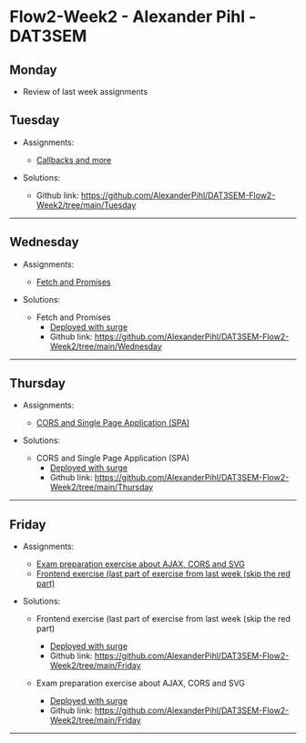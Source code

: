 # Flow2-Week2 - Alexander Pihl - DAT3SEM

## Monday
- Review of last week assignments

## Tuesday
- Assignments:
  -  [Callbacks and more](https://docs.google.com/document/d/1vl8J-PUiFIzUt6jCE9gGpiw5XvOW1L3FeouTiWemwt8/edit?usp=sharing)
    
- Solutions:
  - Github link: https://github.com/AlexanderPihl/DAT3SEM-Flow2-Week2/tree/main/Tuesday
______________________________________________________________________  
## Wednesday
- Assignments:
  - [Fetch and Promises](https://docs.google.com/document/d/1_PkGqF-1MVt0sFDR90ARJlUhQ8DsyC4L12NI6E-iWMc/edit?usp=sharing)
  
- Solutions:
  - Fetch and Promises
    - [Deployed with surge](http://ap-ajaxfetch_dom.surge.sh/)
    - Github link: https://github.com/AlexanderPihl/DAT3SEM-Flow2-Week2/tree/main/Wednesday
______________________________________________________________________ 
## Thursday 
- Assignments:
  - [CORS and Single Page Application (SPA)](https://docs.google.com/document/d/1fqWz2euCYbUoVDf6kzj8pnW5ktalJAzuqWCfFGdwrmI/edit?usp=sharing)
  
- Solutions:
  - CORS and Single Page Application (SPA)
    - [Deployed with surge](http://alex_cors.surge.sh/)
    - Github link: https://github.com/AlexanderPihl/DAT3SEM-Flow2-Week2/tree/main/Thursday
______________________________________________________________________ 
## Friday
- Assignments:
  - [Exam preparation exercise about AJAX, CORS and SVG](https://docs.google.com/document/d/1VMx1XdbnIbJ6ik98qPywGyrRiqbQuIM2u9DpJmXCnlk/edit?usp=sharing)
  - [Frontend exercise (last part of exercise from last week (skip the red part)](https://docs.google.com/document/d/1a92c5JoCwzPHnEo03OBHjkFJtb4JwsFULsG61agWTpo/edit?usp=sharing)
    
- Solutions:
  - Frontend exercise (last part of exercise from last week (skip the red part)
    - [Deployed with surge](http://ap-cors.surge.sh/)
    - Github link: https://github.com/AlexanderPihl/DAT3SEM-Flow2-Week2/tree/main/Friday
    
  - Exam preparation exercise about AJAX, CORS and SVG
    - [Deployed with surge](http://ap-examprep1.surge.sh/)
    - Github link: https://github.com/AlexanderPihl/DAT3SEM-Flow2-Week2/tree/main/Friday
______________________________________________________________________  